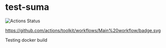 # test-suma

![Actions Status](https://github.com/jcayouette/test-suma/tree/master/workflows/build%20docs.yml/badge.svg)

https://github.com/actions/toolkit/workflows/Main%20workflow/badge.svg

Testing docker build


